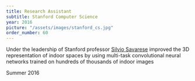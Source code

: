 ```yaml
---
title: Research Assistant 
subtitle: Stanford Computer Science
year: 2016
picture: "/assets/images/stanford_cs.jpg"
order_number: 60
---
```

<html>
    Under the leadership of Stanford professor <a href="https://profiles.stanford.edu/silvio-savarese">Silvio Savarese</a> improved the 3D representation of indoor spaces by using multi-task convolutional neural networks trained on hundreds of thousands of indoor images
    <p class="centered">Summer 2016</p>
</html>